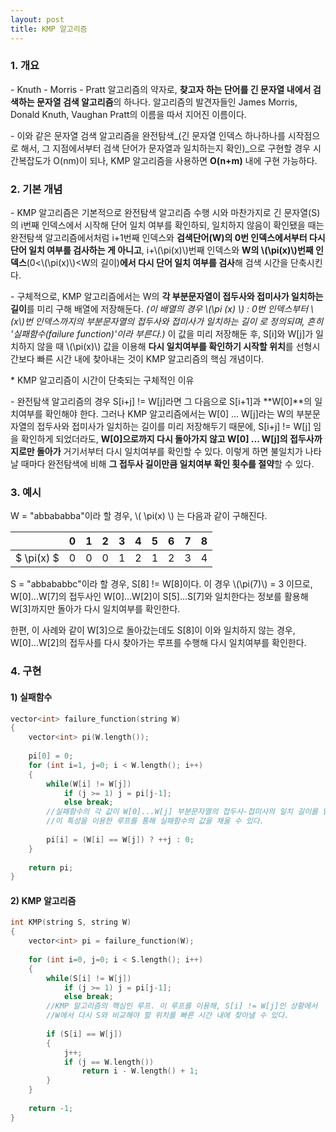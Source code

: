 ```yaml
---
layout: post
title: KMP 알고리즘
---
```

### 1\. 개요

\- Knuth - Morris - Pratt 알고리즘의 약자로, **찾고자 하는 단어를 긴 문자열 내에서 검색하는 문자열 검색 알고리즘**의 하나다. 알고리즘의 발견자들인 James Morris, Donald Knuth, Vaughan Pratt의 이름을 따서 지어진 이름이다.

\- 이와 같은 문자열 검색 알고리즘을 완전탐색_(긴 문자열 인덱스 하나하나를 시작점으로 해서, 그 지점에서부터 검색 단어가 문자열과 일치하는지 확인)_으로 구현할 경우 시간복잡도가 O(nm)이 되나, KMP 알고리즘을 사용하면 **O(n+m)** 내에 구현 가능하다.

### 2\. 기본 개념

\- KMP 알고리즘은 기본적으로 완전탐색 알고리즘 수행 시와 마찬가지로 긴 문자열(S)의 i번째 인덱스에서 시작해 단어 일치 여부를 확인하되, 일치하지 않음이 확인됐을 때는 완전탐색 알고리즘에서처럼 i+1번째 인덱스와 **검색단어(W)의 0번 인덱스에서부터 다시 단어 일치 여부를 검사하는 게 아니고**, i+\\(\\pi(x)\\)번째 인덱스와 **W의 \\(\\pi(x)\\)번째 인덱스**(0<\\(\\pi(x)\\)<W의 길이)**에서 다시 단어 일치 여부를 검사**해 검색 시간을 단축시킨다.

\- 구체적으로, KMP 알고리즘에서는 W의 **각 부분문자열이 접두사와 접미사가 일치하는 길이**를 미리 구해 배열에 저장해둔다. _(이 배열의 경우 \\(\\pi (x) \\) : 0번 인덱스부터 \\(x\\)번 인덱스까지의 부분문자열의 접두사와 접미사가 일치하는 길이 로 정의되며, 흔히 '실패함수(failure function)'이라 부른다.)_ 이 값을 미리 저장해둔 후, S\[i\]와 W\[j\]가 일치하지 않을 때 \\(\\pi(x)\\) 값을 이용해 **다시 일치여부를 확인하기 시작할 위치**를 선형시간보다 빠른 시간 내에 찾아내는 것이 KMP 알고리즘의 핵심 개념이다.

\* KMP 알고리즘이 시간이 단축되는 구체적인 이유

\- 완전탐색 알고리즘의 경우 S\[i+j\] != W\[j\]라면 그 다음으로 S\[i+1\]과 **W\[0\]**의 일치여부를 확인해야 한다. 그러나 KMP 알고리즘에서는 W\[0\] ... W\[j\]라는 W의 부분문자열의 접두사와 접미사가 일치하는 길이를 미리 저장해두기 때문에, S\[i+j\] != W\[j\] 임을 확인하게 되었더라도, **W\[0\]으로까지 다시 돌아가지 않고 W\[0\] ... W\[j\]의 접두사까지로만 돌아가** 거기서부터 다시 일치여부를 확인할 수 있다. 이렇게 하면 불일치가 나타날 때마다 완전탐색에 비해 **그 접두사 길이만큼 일치여부 확인 횟수를 절약**할 수 있다.

### 3\. 예시

W = "abbababba"이라 할 경우, \\( \\pi(x) \\) 는 다음과 같이 구해진다.

|   | 0 | 1 | 2 | 3 | 4 | 5 | 6 | 7 | 8 |
| --- | --- | --- | --- | --- | --- | --- | --- | --- | --- |
| $ \\pi(x) $ | 0 | 0 | 0 | 1 | 2 | 1 | 2 | 3 | 4 |

S = "abbababbc"이라 할 경우, S\[8\] != W\[8\]이다. 이 경우 \\(\\pi(7)\\) = 3 이므로, W\[0\]...W\[7\]의 접두사인 W\[0\]...W\[2\]이 S\[5\]...S\[7\]와 일치한다는 정보를 활용해 W\[3\]까지만 돌아가 다시 일치여부를 확인한다.

한편, 이 사례와 같이 W\[3\]으로 돌아갔는데도 S\[8\]이 이와 일치하지 않는 경우, W\[0\]...W\[2\]의 접두사를 다시 찾아가는 루프를 수행해 다시 일치여부를 확인한다.

### 4\. 구현

#### 1) 실패함수

```cpp
vector<int> failure_function(string W)
{
    vector<int> pi(W.length());
    
    pi[0] = 0;
    for (int i=1, j=0; i < W.length(); i++)
    {
        while(W[i] != W[j])
            if (j >= 1) j = pi[j-1];
            else break;
        //실패함수의 각 값이 W[0]...W[j] 부분문자열의 접두사-접미사의 일치 길이를 담고 있으므로,
        //이 특성을 이용한 루프를 통해 실패함수의 값을 채울 수 있다.
            
        pi[i] = (W[i] == W[j]) ? ++j : 0;
    }
    
    return pi;
}
```

#### 2) KMP 알고리즘

```cpp
int KMP(string S, string W)
{
    vector<int> pi = failure_function(W);
    
    for (int i=0, j=0; i < S.length(); i++)
    {
        while(S[i] != W[j])
            if (j >= 1) j = pi[j-1];
            else break;
        //KMP 알고리즘의 핵심인 루프. 이 루프를 이용해, S[i] != W[j]인 상황에서
        //W에서 다시 S와 비교해야 할 위치를 빠른 시간 내에 찾아낼 수 있다.
            
        if (S[i] == W[j])
        {
            j++;
            if (j == W.length())
                return i - W.length() + 1;
        }
    }
    
    return -1;
}
```